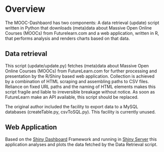 Overview
=========

The MOOC-Dashbaord has two components:  A data retrieval (update) script written in Python that downloads (meta)data about Massive Open Online Courses (MOOCs) from Futurelearn.com and a web application, written in R, that performs analysis and renders charts based on that data.


Data retrieval
--------------

This script (update/update.py) fetches (meta)data about Massive Open Online Courses (MOOCs) from FutureLearn.com for further processing and presentation by the R/Shiny based web application.
Collection is achieved by a combination of HTML scraping and assembling paths to CSV files.  Reliance on fixed URL paths and the naming of HTML elements makes this script fragile and liable to irreversible breakage without notice. As soon as FutureLearn make an API available, this script should be replaced.

The original author included the facility to export data to a MySQL databases (createTable.py, csvToSQL.py).  This facility is currently unused.


Web Application
--------------

Based on the [Shiny Dashboard](https://rstudio.github.io/shinydashboard/) Framework and running in [Shiny Server](https://www.rstudio.com/products/shiny/shiny-server/) this application analyses and plots the data fetched by the Data Retrieval script.

